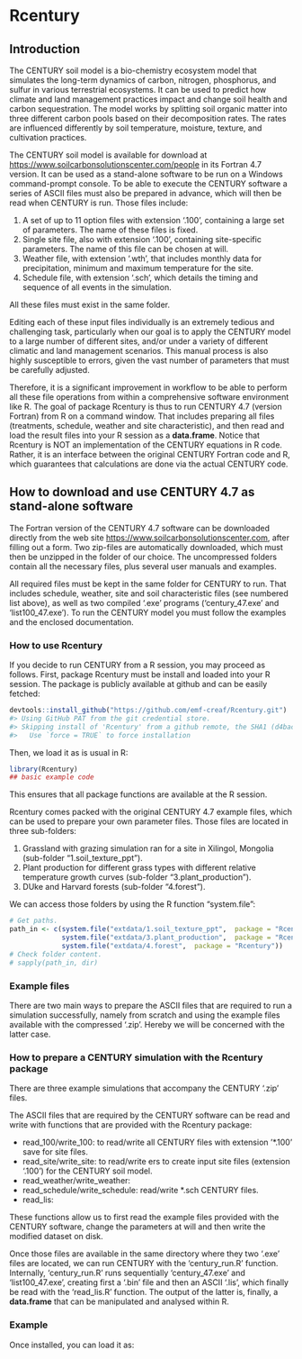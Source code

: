 
<!-- README.md is generated from README.Rmd. Please edit that file -->

# Rcentury

<!-- badges: start -->

<!-- badges: end -->

## Introduction

The CENTURY soil model is a bio-chemistry ecosystem model that simulates
the long-term dynamics of carbon, nitrogen, phosphorus, and sulfur in
various terrestrial ecosystems. It can be used to predict how climate
and land management practices impact and change soil health and carbon
sequestration. The model works by splitting soil organic matter into
three different carbon pools based on their decomposition rates. The
rates are influenced differently by soil temperature, moisture, texture,
and cultivation practices.

The CENTURY soil model is available for download at
<https://www.soilcarbonsolutionscenter.com/people> in its Fortran 4.7
version. It can be used as a stand-alone software to be run on a Windows
command-prompt console. To be able to execute the CENTURY software a
series of ASCII files must also be prepared in advance, which will then
be read when CENTURY is run. Those files include:

1.  A set of up to 11 option files with extension ‘.100’, containing a
    large set of parameters. The name of these files is fixed.
2.  Single site file, also with extension ‘.100’, containing
    site-specific parameters. The name of this file can be chosen at
    will.
3.  Weather file, with extension ‘.wth’, that includes monthly data for
    precipitation, minimum and maximum temperature for the site.
4.  Schedule file, with extension ‘.sch’, which details the timing and
    sequence of all events in the simulation.

All these files must exist in the same folder.

Editing each of these input files individually is an extremely tedious
and challenging task, particularly when our goal is to apply the CENTURY
model to a large number of different sites, and/or under a variety of
different climatic and land management scenarios. This manual process is
also highly susceptible to errors, given the vast number of parameters
that must be carefully adjusted.

Therefore, it is a significant improvement in workflow to be able to
perform all these file operations from within a comprehensive software
environment like R. The goal of package Rcentury is thus to run CENTURY
4.7 (version Fortran) from R on a command window. That includes
preparing all files (treatments, schedule, weather and site
characteristic), and then read and load the result files into your R
session as a **data.frame**. Notice that Rcentury is NOT an
implementation of the CENTURY equations in R code. Rather, it is an
interface between the original CENTURY Fortran code and R, which
guarantees that calculations are done via the actual CENTURY code.

## How to download and use CENTURY 4.7 as stand-alone software

The Fortran version of the CENTURY 4.7 software can be downloaded
directly from the web site <https://www.soilcarbonsolutionscenter.com>,
after filling out a form. Two zip-files are automatically downloaded,
which must then be unzipped in the folder of our choice. The
uncompressed folders contain all the necessary files, plus several user
manuals and examples.

All required files must be kept in the same folder for CENTURY to run.
That includes schedule, weather, site and soil characteristic files (see
numbered list above), as well as two compiled ‘.exe’ programs
(‘century_47.exe’ and ‘list100_47.exe’). To run the CENTURY model you
must follow the examples and the enclosed documentation.

### How to use Rcentury

If you decide to run CENTURY from a R session, you may proceed as
follows. First, package Rcentury must be install and loaded into your R
session. The package is publicly available at github and can be easily
fetched:

``` r
devtools::install_github("https://github.com/emf-creaf/Rcentury.git")
#> Using GitHub PAT from the git credential store.
#> Skipping install of 'Rcentury' from a github remote, the SHA1 (d4bac70f) has not changed since last install.
#>   Use `force = TRUE` to force installation
```

Then, we load it as is usual in R:

``` r
library(Rcentury)
## basic example code
```

This ensures that all package functions are available at the R session.

Rcentury comes packed with the original CENTURY 4.7 example files, which
can be used to prepare your own parameter files. Those files are located
in three sub-folders:

1.  Grassland with grazing simulation ran for a site in Xilingol,
    Mongolia (sub-folder “1.soil_texture_ppt”).
2.  Plant production for different grass types with different relative
    temperature growth curves (sub-folder “3.plant_production”).
3.  DUke and Harvard forests (sub-folder “4.forest”).

We can access those folders by using the R function “system.file”:

``` r
# Get paths.
path_in <- c(system.file("extdata/1.soil_texture_ppt",  package = "Rcentury"),
             system.file("extdata/3.plant_production",  package = "Rcentury"),
             system.file("extdata/4.forest",  package = "Rcentury"))
# Check folder content.
# sapply(path_in, dir)
```

### Example files

There are two main ways to prepare the ASCII files that are required to
run a simulation successfully, namely from scratch and using the example
files available with the compressed ‘.zip’. Hereby we will be concerned
with the latter case.

### How to prepare a CENTURY simulation with the Rcentury package

There are three example simulations that accompany the CENTURY ‘.zip’
files.

The ASCII files that are required by the CENTURY software can be read
and write with functions that are provided with the Rcentury package:

- read_100/write_100: to read/write all CENTURY files with extension
  ’\*.100’ save for site files.
- read_site/write_site: to read/write ers to create input site files
  (extension ‘.100’) for the CENTURY soil model.
- read_weather/write_weather:
- read_schedule/write_schedule: read/write \*.sch CENTURY files.
- read_lis:

These functions allow us to first read the example files provided with
the CENTURY software, change the parameters at will and then write the
modified dataset on disk.

Once those files are available in the same directory where they two
‘.exe’ files are located, we can run CENTURY with the ‘century_run.R’
function. Internally, ‘century_run.R’ runs sequentially ‘century_47.exe’
and ‘list100_47.exe’, creating first a ‘.bin’ file and then an ASCII
‘.lis’, which finally be read with the ‘read_lis.R’ function. The output
of the latter is, finally, a **data.frame** that can be manipulated and
analysed within R.

### Example

Once installed, you can load it as:
